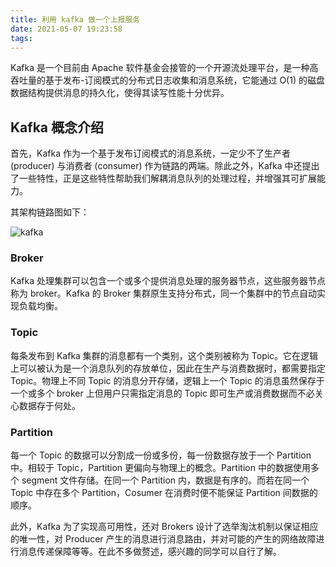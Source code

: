 ```yaml
---
title: 利用 kafka 做一个上报服务
date: 2021-05-07 19:23:58
tags:
---
```


Kafka 是一个目前由 Apache 软件基金会接管的一个开源流处理平台，是一种高吞吐量的基于发布-订阅模式的分布式日志收集和消息系统，它能通过 O(1) 的磁盘数据结构提供消息的持久化，使得其读写性能十分优异。

## Kafka 概念介绍

首先，Kafka 作为一个基于发布订阅模式的消息系统，一定少不了生产者 (producer) 与消费者 (consumer) 作为链路的两端。除此之外，Kafka 中还提出了一些特性，正是这些特性帮助我们解耦消息队列的处理过程，并增强其可扩展能力。

其架构链路图如下：

![kafka](https://zakum-1252497671.cos.ap-guangzhou.myqcloud.com/kafka20210513113211.png)

### Broker

Kafka 处理集群可以包含一个或多个提供消息处理的服务器节点，这些服务器节点称为 broker。Kafka 的 Broker 集群原生支持分布式，同一个集群中的节点自动实现负载均衡。

### Topic

每条发布到 Kafka 集群的消息都有一个类别，这个类别被称为 Topic。它在逻辑上可以被认为是一个消息队列的存放单位，因此在生产与消费数据时，都需要指定 Topic。物理上不同 Topic 的消息分开存储，逻辑上一个 Topic 的消息虽然保存于一个或多个 broker 上但用户只需指定消息的 Topic 即可生产或消费数据而不必关心数据存于何处。

### Partition

每一个 Topic 的数据可以分割成一份或多份，每一份数据存放于一个 Partition 中。相较于 Topic，Partition 更偏向与物理上的概念。Partition 中的数据使用多个 segment 文件存储。在同一个 Partition 内，数据是有序的。而若在同一个 Topic 中存在多个 Partition，Cosumer 在消费时便不能保证 Partition 间数据的顺序。

此外，Kafka 为了实现高可用性，还对 Brokers 设计了选举淘汰机制以保证相应的唯一性，对 Producer 产生的消息进行消息路由，并对可能的产生的网络故障进行消息传递保障等等。在此不多做赘述，感兴趣的同学可以自行了解。
